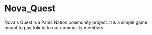 # Nova_Quest
Nova's Quest is a Panic Nation community project. It is a simple game meant to pay tribute to our community members.
